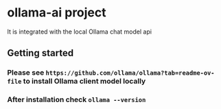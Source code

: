 # ollama-ai project
It is integrated with the local Ollama chat model api

## Getting started

### Please see `https://github.com/ollama/ollama?tab=readme-ov-file` to install Ollama client model locally
### After installation check `ollama --version`

